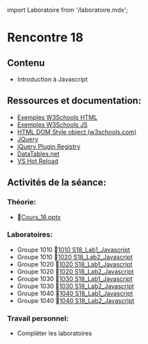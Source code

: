 import Laboratoire from '/laboratoire.mdx';

# Rencontre 18

## Contenu
- Introduction à Javascript 

## Ressources et documentation: 
- [Exemples W3Schools HTML](https://www.w3schools.com/js/js_examples.asp) 
- [Exemples W3Schools JS](https://htmlcheatsheet.com/js/) 
- [HTML DOM Style object (w3schools.com)](https://www.w3schools.com/jsref/dom_obj_style.asp) 
- [JQuery](https://api.jquery.com/)
- [jQuery Plugin Registry](https://plugins.jquery.com/)  
- [DataTables.net](https://datatables.net/)
- [VS Hot Reload](https://learn.microsoft.com/fr-ca/visualstudio/debugger/hot-reload?view=vs-2022)

## Activités de la séance: 

### Théorie:  
- 🔗[Cours_18.pptx](https://cegepedouardmontpetit.sharepoint.com/:p:/s/CMT420InformatiqueComitesCours-3W6/EaokERRlIARHsrC4ntfOHHMBK4MNPccK94eUUVBqtMkHzg?e=AuwaHX)

### Laboratoires:  
- Groupe 1010 🔗[1010 S18_Lab1_Javascript](https://classroom.github.com/a/RlrjeD7P)
- Groupe 1010 🔗[1020 S18_Lab2_Javascript](https://classroom.github.com/a/lXerG8qi)
- Groupe 1020 🔗[1020 S18_Lab1_Javascript](https://classroom.github.com/a/DBkWo5rv)
- Groupe 1020 🔗[1020 S18_Lab2_Javascript](https://classroom.github.com/a/kwN43OiK)
- Groupe 1030 🔗[1030 S18_Lab1_Javascript](https://classroom.github.com/a/BFeVhrf6)
- Groupe 1030 🔗[1030 S18_Lab2_Javascript](https://classroom.github.com/a/nLQa_Dv-)
- Groupe 1040 🔗[1040 S18_Lab1_Javascript](https://classroom.github.com/a/iV31WXDP)
- Groupe 1040 🔗[1040 S18_Lab2_Javascript](https://classroom.github.com/a/Fq5dWLYX)

### Travail personnel: 
- Compléter les laboratoires